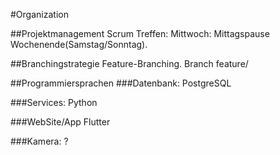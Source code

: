 #Organization

##Projektmanagement
Scrum
    Treffen:
        Mittwoch: Mittagspause
        Wochenende(Samstag/Sonntag).


##Branchingstrategie
Feature-Branching.
Branch
    feature/

##Programmiersprachen
###Datenbank:
    PostgreSQL

###Services:
    Python

###WebSite/App
    Flutter

###Kamera:
    ?


